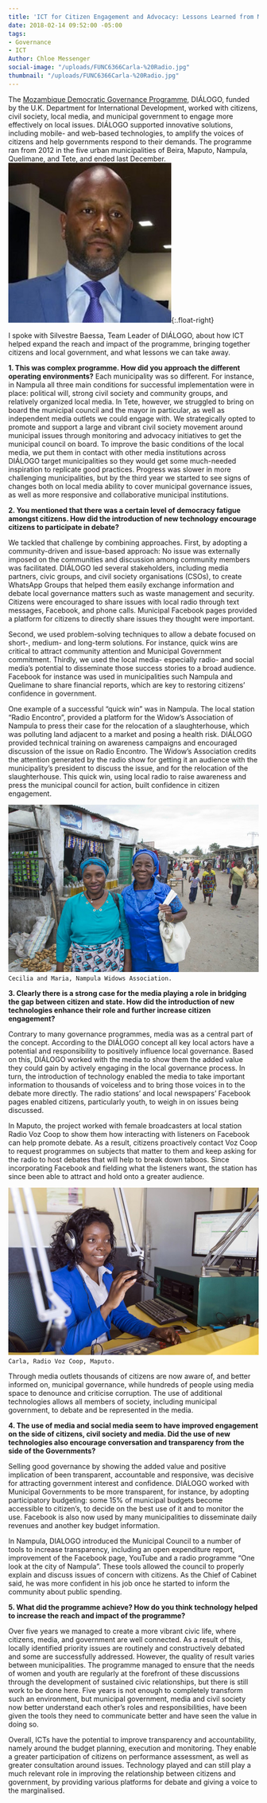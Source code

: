 ```yaml
---
title: 'ICT for Citizen Engagement and Advocacy: Lessons Learned from Mozambique DIÁLOGO'
date: 2018-02-14 09:52:00 -05:00
tags:
- Governance
- ICT
Author: Chloe Messenger
social-image: "/uploads/FUNC6366Carla-%20Radio.jpg"
thumbnail: "/uploads/FUNC6366Carla-%20Radio.jpg"
---
```


The [Mozambique Democratic Governance Programme](https://www.dai.com/our-work/projects/mozambique-democratic-governance-support-programme-dgsp), DIÁLOGO, funded by the U.K. Department for International Development, worked with citizens, civil society, local media, and municipal government to engage more effectively on local issues. DIÁLOGO supported innovative solutions, including mobile- and web-based technologies, to amplify the voices of citizens and help governments respond to their demands. The programme ran from 2012 in the five urban municipalities of Beira, Maputo, Nampula, Quelimane, and Tete, and ended last December.
![SIlvestre.jpg](/uploads/SIlvestre.jpg){:.float-right}

<!--more-->

I spoke with Silvestre Baessa, Team Leader of DIÁLOGO, about how ICT helped expand the reach and impact of the programme, bringing together citizens and local government, and what lessons we can take away.

**1. This was complex programme. How did you approach the different operating environments?**
Each municipality was so different. For instance, in Nampula all three main conditions for successful implementation were in place: political will, strong civil society and community groups, and relatively organized local media. In Tete, however, we struggled to bring on board the municipal council and the mayor in particular, as well as independent media outlets we could engage with. We strategically opted to promote and support a large and vibrant civil society movement around municipal issues through monitoring and advocacy initiatives to get the municipal council on board. To improve the basic conditions of the local media, we put them in contact with other media institutions across DIÁLOGO target municipalities so they would get some much-needed inspiration to replicate good practices. Progress was slower in more challenging municipalities, but by the third year we started to see signs of changes both on local media ability to cover municipal governance issues, as well as more responsive and collaborative municipal institutions.

**2. You mentioned that there was a certain level of democracy fatigue amongst citizens. How did the introduction of new technology encourage citizens to participate in debate?**

We tackled that challenge by combining approaches. First, by adopting a community-driven and issue-based approach: No issue was externally imposed on the communities and discussion among community members was facilitated. DIÁLOGO led several stakeholders, including media partners, civic groups, and civil society organisations (CSOs), to create WhatsApp Groups that helped them easily exchange information and debate local governance matters such as waste management and security. Citizens were encouraged to share issues with local radio through text messages, Facebook, and phone calls. Municipal Facebook pages provided a platform for citizens to directly share issues they thought were important.

Second, we used problem-solving techniques to allow a debate focused on short-, medium- and long-term solutions. For instance, quick wins are critical to attract community attention and Municipal Government commitment. Thirdly, we used the local media- especially radio- and social media’s potential to disseminate those success stories to a broad audience. Facebook for instance was used in municipalities such Nampula and Quelimane to share financial reports, which are key to restoring citizens’ confidence in government.

One example of a successful “quick win” was in Nampula. The local station “Radio Encontro”, provided a platform for the Widow’s Association of Nampula to press their case for the relocation of a slaughterhouse, which was polluting land adjacent to a market and posing a health risk. DIÁLOGO provided technical training on awareness campaigns and encouraged discussion of the issue on Radio Encontro. The Widow’s Association credits the attention generated by the radio show for getting it an audience with the municipality’s president to discuss the issue, and for the relocation of the slaughterhouse. This quick win, using local radio to raise awareness and press the municipal council for action, built confidence in citizen engagement.

![FUNC6183CeciliaandMaria-Widowsassoc.jpg](/uploads/FUNC6183CeciliaandMaria-Widowsassoc.jpg)
`Cecilia and Maria, Nampula Widows Association.`

**3.  Clearly there is a strong case for the media playing a role in bridging the gap between citizen and state. How did the introduction of new technologies enhance their role and further increase citizen engagement?**

Contrary to many governance programmes, media was as a central part of the concept. According to the DIÁLOGO concept all key local actors have a potential and responsibility to positively influence local governance. Based on this, DIÁLOGO worked with the media to show them the added value they could gain by actively engaging in the local governance process. In turn, the introduction of technology enabled the media to take important information to thousands of voiceless and to bring those voices in to the debate more directly. The radio stations’ and local newspapers’ Facebook pages enabled citizens, particularly youth, to weigh in on issues being discussed.

In Maputo, the project worked with female broadcasters at local station Radio Voz Coop to show them how interacting with listeners on Facebook can help promote debate. As a result, citizens proactively contact Voz Coop to request programmes on subjects that matter to them and keep asking for the radio to host debates that will help to break down taboos. Since incorporating Facebook and fielding what the listeners want, the station has since been able to attract and hold onto a greater audience.

![FUNC6366Carla-Radio.jpg](/uploads/FUNC6366Carla-Radio.jpg)
`Carla, Radio Voz Coop, Maputo.`

Through media outlets thousands of citizens are now aware of, and better informed on, municipal governance, while hundreds of people using media space to denounce and criticise corruption. The use of additional technologies allows all members of society, including municipal government, to debate and be represented in the media.

**4. The use of media and social media seem to have improved engagement on the side of citizens, civil society and media. Did the use of new technologies also encourage conversation and transparency from the side of the Governments?**

Selling good governance by showing the added value and positive implication of been transparent, accountable and responsive, was decisive for attracting government interest and confidence. DIÁLOGO worked with Municipal Governments to be more transparent, for instance, by adopting participatory budgeting: some 15% of municipal budgets become accessible to citizen’s, to decide on the best use of it and to monitor the use. Facebook is also now used by many municipalities to disseminate daily revenues and another key budget information.

In Nampula, DIALOGO introduced the Municipal Council to a number of tools to increase transparency, including an open expenditure report, improvement of the Facebook page, YouTube and a radio programme “One look at the city of Nampula”. These tools allowed the council to properly explain and discuss issues of concern with citizens. As the Chief of Cabinet said, he was more confident in his job once he started to inform the community about public spending.

**5. What did the programme achieve? How do you think technology helped to increase the reach and impact of the programme?**

Over five years we managed to create a more vibrant civic life, where citizens, media, and government are well connected. As a result of this, locally identified priority issues are routinely and constructively debated and some are successfully addressed. However, the quality of result varies between municipalities. The programme managed to ensure that the needs of women and youth are regularly at the forefront of these discussions through the development of sustained civic relationships, but there is still work to be done here. Five years is not enough to completely transform such an environment, but municipal government, media and civil society now better understand each other’s roles and responsibilities, have been given the tools they need to communicate better and have seen the value in doing so.

Overall, ICTs have the potential to improve transparency and accountability, namely around the budget planning, execution and monitoring. They enable a greater participation of citizens on performance assessment, as well as greater consultation around issues. Technology played and can still play a much relevant role in improving the relationship between citizens and government, by providing various platforms for debate and giving a voice to the marginalised.